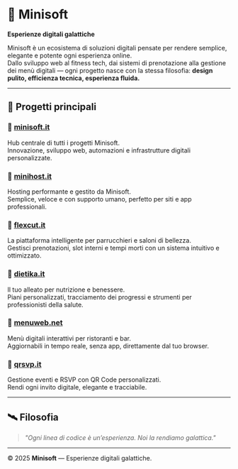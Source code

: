 # 🚀 Minisoft  
**Esperienze digitali galattiche**

Minisoft è un ecosistema di soluzioni digitali pensate per rendere semplice, elegante e potente ogni esperienza online.  
Dallo sviluppo web al fitness tech, dai sistemi di prenotazione alla gestione dei menù digitali — ogni progetto nasce con la stessa filosofia: **design pulito, efficienza tecnica, esperienza fluida.**

---

## 🌌 Progetti principali

### 🔹 [minisoft.it](https://minisoft.it)
Hub centrale di tutti i progetti Minisoft.  
Innovazione, sviluppo web, automazioni e infrastrutture digitali personalizzate.

### 🔹 [minihost.it](https://minihost.it)
Hosting performante e gestito da Minisoft.  
Semplice, veloce e con supporto umano, perfetto per siti e app professionali.

### 🔹 [flexcut.it](https://flexcut.it)
La piattaforma intelligente per parrucchieri e saloni di bellezza.  
Gestisci prenotazioni, slot interni e tempi morti con un sistema intuitivo e ottimizzato.

### 🔹 [dietika.it](https://dietika.it)
Il tuo alleato per nutrizione e benessere.  
Piani personalizzati, tracciamento dei progressi e strumenti per professionisti della salute.

### 🔹 [menuweb.net](https://menuweb.net)
Menù digitali interattivi per ristoranti e bar.  
Aggiornabili in tempo reale, senza app, direttamente dal tuo browser.

### 🔹 [qrsvp.it](https://qrsvp.it)
Gestione eventi e RSVP con QR Code personalizzati.  
Rendi ogni invito digitale, elegante e tracciabile.

---

## 🛰️ Filosofia
> *"Ogni linea di codice è un’esperienza. Noi la rendiamo galattica."*

---

© 2025 **Minisoft** — Esperienze digitali galattiche.
